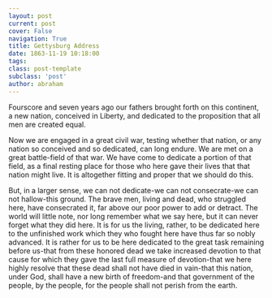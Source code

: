 ```yaml
---
layout: post
current: post
cover: False
navigation: True
title: Gettysburg Address
date: 1863-11-19 10:18:00
tags:
class: post-template
subclass: 'post'
author: abraham
---
```


Fourscore and seven years ago our fathers brought forth on this continent, a new nation, conceived in Liberty, and dedicated to the proposition that all men are created equal.

Now we are engaged in a great civil war, testing whether that nation, or any nation so conceived and so dedicated, can long endure. We are met on a great battle-field of that war. We have come to dedicate a portion of that field, as a final resting place for those who here gave their lives that that nation might live. It is altogether fitting and proper that we should do this.

But, in a larger sense, we can not dedicate-we can not consecrate-we can not hallow-this ground. The brave men, living and dead, who struggled here, have consecrated it, far above our poor power to add or detract. The world will little note, nor long remember what we say here, but it can never forget what they did here. It is for us the living, rather, to be dedicated here to the unfinished work which they who fought here have thus far so nobly advanced. It is rather for us to be here dedicated to the great task remaining before us-that from these honored dead we take increased devotion to that cause for which they gave the last full measure of devotion-that we here highly resolve that these dead shall not have died in vain-that this nation, under God, shall have a new birth of freedom-and that government of the people, by the people, for the people shall not perish from the earth.
